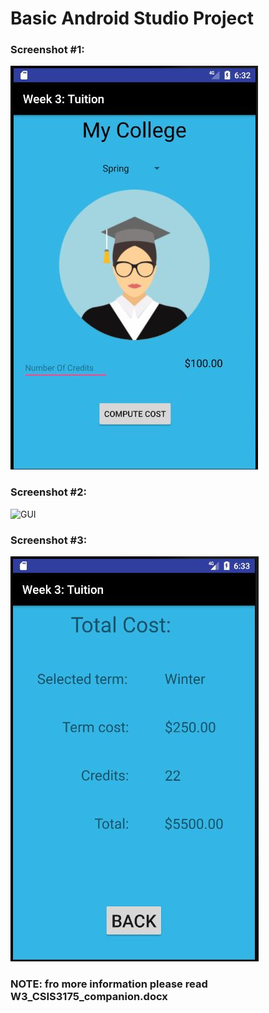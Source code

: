 # Basic Android Studio Project

### Screenshot #1:
![GUI](https://github.com/ikostan/Basic_Android_Project/blob/master/screens/Capture_1.JPG?raw=true "GUI screenshot")

### Screenshot #2:
![GUI](https://github.com/ikostan/Basic_Android_Projectblob/master/screens/Capture_2.JPG?raw=true "GUI screenshot")

### Screenshot #3:
![GUI](https://github.com/ikostan/Basic_Android_Project/blob/master/screens/Capture_3.JPG?raw=true "GUI screenshot")

### NOTE: fro more information please read W3_CSIS3175_companion.docx
